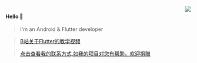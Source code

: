 <img align="right" src="https://github-readme-stats.vercel.app/api?username=anuraghazra&show_icons=true&theme=radical" />

#### Hello 👏

> I'm an Android & Flutter developer

> [B站关于Flutter的教学视频](https://space.bilibili.com/480410119/)

> <a align="left" href="https://camo.githubusercontent.com/0683eafc5f1bf7b82ccd36d37c75ab658d600730/68747470733a2f2f6e6f74652e796f7564616f2e636f6d2f7977732f7075626c69632f7265736f757263652f61313539323666333030396637306537316232326663646461383963366565392f786d6c6e6f74652f42414442464637304541324134364439414146433146364531344233393837312f35303038" >点击查看我的联系方式,如我的项目对您有帮助，欢迎捐赠</a>

